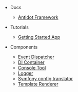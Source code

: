 <!-- docs/_sidebar.md -->

* Docs
    * [Antidot Framework](/framework/getting-started.md) 

* Tutorials
    * [Getting Started App](https://getting-started.antidotfw.io/)

* Components
    * [Event Dispatcher](https://event-dispatcher.antidotfw.io/)
    * [DI Container](https://di.antidotfw.io/)
    * [Console Tool](https://cli.antidotfw.io/)
    * [Logger](https://logger.antidotfw.io/)
    * [Symfony config translator](https://sf-config.antidotfw.io/)
    * [Template Renderer](https://template.antidotfw.io/)
